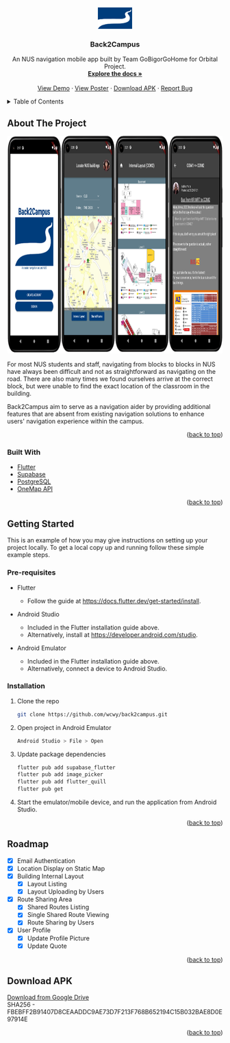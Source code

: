 <div id="top"></div>
<!--
*** Template acknowledgement: https://github.com/othneildrew/Best-README-Template
-->

<!--
[![Contributors][contributors-shield]][contributors-url]
[![Forks][forks-shield]][forks-url]
[![Stargazers][stars-shield]][stars-url]
[![Issues][issues-shield]][issues-url]
[![MIT License][license-shield]][license-url]
[![LinkedIn][linkedin-shield]][linkedin-url]
-->


<!-- PROJECT LOGO -->
<br />
<div align="center">
  
  <a href="https://github.com/wcwy/back2campus">
    <img src="assets/images/logo.png" alt="Logo" width="80" height="50">
  </a>

<h3 align="center">Back2Campus</h3>

  <p align="center">
    An NUS navigation mobile app built by Team GoBigorGoHome for Orbital Project.
    <br />
    <a href="https://docs.google.com/document/d/1WeLhIrJLJuMFxFD5EfLrcveSfMJsFNmGg3bSL-P0OK0/edit?usp=sharing"><strong>Explore the docs »</strong></a>
    <br />
    <br />
    <a href="https://youtu.be/xBc0ZUUU7HM">View Demo</a>
    ·
    <a href="https://drive.google.com/file/d/1ZWfa7l-_yVpy_RATfUgTHBamOWHB4xQB/view?usp=sharing">View Poster</a>
    ·
    <a href="https://drive.google.com/file/d/1M6drdEACydES1Vo_DTdKn2r0wuRmmgan/view?usp=sharing">Download APK</a>
    ·
    <a href="https://github.com/wcwy/back2campus/issues">Report Bug</a>
  </p>
</div>

<!-- TABLE OF CONTENTS -->
<details>
  <summary>Table of Contents</summary>
  <ol>
    <li>
      <a href="#about-the-project">About The Project</a>
      <ul>
        <li><a href="#built-with">Built With</a></li>
      </ul>
    </li>
    <li>
      <a href="#getting-started">Getting Started</a>
      <ul>
        <li><a href="#pre-requisites">Prerequisites</a></li>
        <li><a href="#installation">Installation</a></li>
      </ul>
    </li>
    <li><a href="#roadmap">Roadmap</a></li>
    <li><a href="#download-apk">Download APK</a></li>
<!--
    <li><a href="#contributing">Contributing</a></li>
    <li><a href="#license">License</a></li>
    <li><a href="#contact">Contact</a></li>
    <li><a href="#acknowledgments">Acknowledgments</a></li>
-->
  </ol>
</details>


<!-- ABOUT THE PROJECT -->
## About The Project

<div align="center">
  
  <a href="https://youtu.be/xBc0ZUUU7HM">
    <img src="assets/images/demo.png" alt="Logo" width="1000" height="508">
  </a>
  
</div>

For most NUS students and staff, navigating from blocks to blocks in NUS have always been difficult and not as straightforward as navigating on the road. There are also many times we found ourselves arrive at the correct block, but were unable to find the exact location of the classroom in the building.

Back2Campus aim to serve as a navigation aider by providing additional features that are absent from existing navigation solutions to enhance users' navigation experience within the campus.

<p align="right">(<a href="#top">back to top</a>)</p>



### Built With

* [Flutter](https://flutter.dev/)
* [Supabase](https://supabase.com/)
* [PostgreSQL](https://www.postgresql.org/)
* [OneMap API](https://www.onemap.gov.sg/docs/)

<p align="right">(<a href="#top">back to top</a>)</p>



<!-- GETTING STARTED -->
## Getting Started

This is an example of how you may give instructions on setting up your project locally.
To get a local copy up and running follow these simple example steps.

### Pre-requisites

* Flutter
  + Follow the guide at https://docs.flutter.dev/get-started/install.

* Android Studio
  + Included in the Flutter installation guide above.
  + Alternatively, install at https://developer.android.com/studio.
  
* Android Emulator
  + Included in the Flutter installation guide above.
  + Alternatively, connect a device to Android Studio.

### Installation

1. Clone the repo
   ```sh
   git clone https://github.com/wcwy/back2campus.git
   ```
2. Open project in Android Emulator
   ```sh
   Android Studio > File > Open
   ```
3. Update package dependencies
   ```sh
   flutter pub add supabase_flutter
   flutter pub add image_picker
   flutter pub add flutter_quill
   flutter pub get
   ```
4. Start the emulator/mobile device, and run the application from Android Studio.

<p align="right">(<a href="#top">back to top</a>)</p>



<!-- USAGE EXAMPLES -->
<!--
## Usage

Use this space to show useful examples of how a project can be used. Additional screenshots, code examples and demos work well in this space. You may also link to more resources.

_For more examples, please refer to the [Documentation](https://example.com)_

<p align="right">(<a href="#top">back to top</a>)</p>
-->



<!-- ROADMAP -->
## Roadmap

- [x] Email Authentication
- [x] Location Display on Static Map
- [x] Building Internal Layout
    - [x] Layout Listing
    - [x] Layout Uploading by Users
- [x] Route Sharing Area
    - [x] Shared Routes Listing
    - [x] Single Shared Route Viewing
    - [x] Route Sharing by Users
- [x] User Profile
    - [x] Update Profile Picture
    - [x] Update Quote

<p align="right">(<a href="#top">back to top</a>)</p>



<!-- LICENSE -->
<!--
## License

Distributed under the MIT License. See `LICENSE.txt` for more information.

<p align="right">(<a href="#top">back to top</a>)</p>
-->


<!-- CONTACT -->
<!--
## Contact

Chia Thin Hong - [@twitter_handle](https://twitter.com/twitter_handle) - email@email_client.com
Zhang Yuquan - [@twitter_handle](https://twitter.com/twitter_handle) - email@email_client.com

Project Link: [https://github.com/wcwy/back2campus](https://github.com/wcwy/back2campus)

<p align="right">(<a href="#top">back to top</a>)</p>
-->


<!-- ACKNOWLEDGMENTS -->
<!--
## Acknowledgments

* []()
* []()
* []()

<p align="right">(<a href="#top">back to top</a>)</p>
-->

## Download APK
<a href="https://drive.google.com/file/d/1M6drdEACydES1Vo_DTdKn2r0wuRmmgan/view?usp=sharing">Download from Google Drive</a>
<br>SHA256 - FBEBFF2B91407D8CEAADDC9AE73D7F213F768B652194C15B032BAE8D0E97914E
<p align="right">(<a href="#top">back to top</a>)</p>
